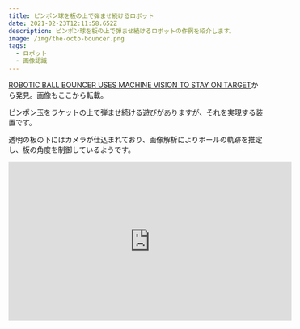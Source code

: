 ```yaml
---
title: ピンポン球を板の上で弾ませ続けるロボット
date: 2021-02-23T12:11:58.652Z
description: ピンポン球を板の上で弾ませ続けるロボットの作例を紹介します。
image: /img/the-octo-bouncer.png
tags:
  - ロボット
  - 画像認識
---
```

[ROBOTIC BALL BOUNCER USES MACHINE VISION TO STAY ON TARGET](https://hackaday.com/2020/03/05/robotic-ball-bouncer-uses-machine-vision-to-stay-on-target/)から発見。画像もここから転載。

ピンポン玉をラケットの上で弾ませ続ける遊びがありますが、それを実現する装置です。

透明の板の下にはカメラが仕込まれており、画像解析によりボールの軌跡を推定し、板の角度を制御しているようです。

<iframe width="560" height="315" src="https://www.youtube.com/embed/lYyAMDYzJQM" frameborder="0" allow="accelerometer; autoplay; clipboard-write; encrypted-media; gyroscope; picture-in-picture" allowfullscreen></iframe>

